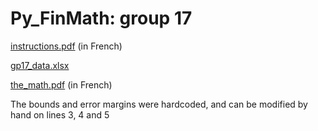# Py_FinMath: group 17

[instructions.pdf](https://github.com/draialexis/Py_FinMath/files/8102300/Projet.Maths.fi.pdf) (in French)

[gp17_data.xlsx](https://github.com/draialexis/Py_FinMath/files/8148261/gp17_data.xlsx)

[the_math.pdf](https://github.com/draialexis/Py_FinMath/files/8155487/gp17_rapport.pdf) (in French)

The bounds and error margins were hardcoded, and can be modified by hand on lines 3, 4 and 5
